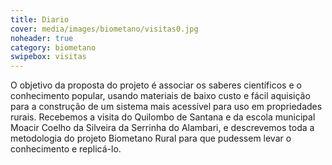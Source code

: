 ```yaml
---
title: Diario
cover: media/images/biometano/visitas0.jpg
noheader: true
category: biometano
swipebox: visitas
---
```


O objetivo da proposta do projeto é associar os saberes científicos e o conhecimento popular, usando materiais de baixo custo e fácil aquisição para a construção de um sistema mais acessível para uso em propriedades rurais. Recebemos a visita do Quilombo de Santana e da escola municipal   Moacir Coelho da Silveira da Serrinha do Alambari, e descrevemos toda a metodologia do projeto Biometano Rural para que pudessem levar o conhecimento e replicá-lo. 